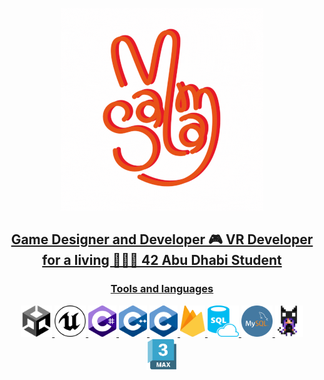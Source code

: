 <p align="center">
  <a href="https://salamsibai.github.io">
  <img src="images/MTrKXO.gif" alt="Example GIF">
</p>

<h2 align="center"> Game Designer and Developer 🎮 VR Developer for a living 👩🏻‍💻 42 Abu Dhabi Student </h2>

<h3 align ="center">Tools and languages</h3>



<p align="center"><img src = "/images/UNITY.png" width= "50" height= "50"> <img src = "/images/ue.png" width= "50" height= "50"> <img src = "/images/SEESHARP.png" width= "45" height= "50"> <img src = "/images/ISO_C++_Logo.svg.png" width= "45" height= "50"> <img src = "/images/C_Logo.png" width= "45" height= "50"> <img src = "/images/firebase.png" width= "40" height= "50"> <img src = "/images/sql.png" width= "50" height= "50"> <img src = "/images/mysql.png" width= "50" height= "50"> <img src = "/images/magica.png" width= "45" height= "50"> <img src = "/images/3dsMax.png" width= "50" height= "50"> </p>



<!--
**SalamSibai/SalamSibai** is a ✨ _special_ ✨ repository because its `README.md` (this file) appears on your GitHub profile.

Here are some ideas to get you started:

- 🔭 I’m currently working on ...
- 🌱 I’m currently learning ...
- 👯 I’m looking to collaborate on ...
- 🤔 I’m looking for help with ...
- 💬 Ask me about ...
- 📫 How to reach me: ...
- 😄 Pronouns: ...
- ⚡ Fun fact: ...
-->
